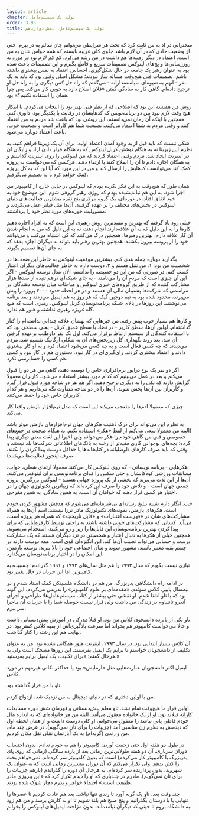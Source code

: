 ```yaml
---
layout: article
chapter: تولد یک سیستم‌عامل
order: 3.93
title: تولد یک سیستم‌عامل، بخش دوازدهم
---
```



سخنرانی در اد به من ثابت کرد که تحت هر شرایطی می‌توانم جان سالم به در ببرم. حتی از وضعیت حادی که در آن لازم باشد جلوی کلی غریبه بایستم که همه حواس شان به من است. اعتماد در دیگر زمینه‌ها هم داشت در من رشد می‌کرد. کم کم لازم بود در مورد به روزرسانی‌ها و پچ‌های لینوکس تصمیمات سریع و قاطع بگیرم و این تصمیمات باعث شده بود به عنوان رهبر یک جامعه در حال شکل‌گیری، احساس اعتماد به نفس بیشتری داشته باشم. تصمیمات فنی هیچ‌وقت مساله ساز نبودند؛ مشکل اصلی وقتی بود که باید به یک نفر - آنهم به شیوه‌ای سیاستمدارانه - می‌گفتم که راه حل کس دیگری‌ را به راه حل او ترجیح داده‌ام. گاهی کار به سادگی گفتن «فلان اصلاح دارد به خوبی کار می‌کند. پس چرا همان را استفاده نکنیم؟» بود.

روش من همیشه این بود که اصلاحی که از نظر فنی بهتر بود را انتخاب می‌کردم. با اینکار هیچ وقت لازم نبود بین دو برنامه‌نویس که کدهایشان در رقابت با یکدیگر بود، داوری کنم. همچنین با اینکه آن زمان نمی‌دانستم، این روشی بود که باعث شد مردم به من اعتماد کنند و وقتی مردم به شما اعتماد می‌کنند، نصیحت شما هم کاراتر است و نصحیت خوب، باعث اعتماد دوباره می‌شود. 

شکی نیست که باید قبل از به وجود آمدن اعتماد اولیه، برای آن یک زیربنا فراهم کنید. به نظرم این زیربنا نه به هنگام نوشتن کرنل لینوکس که به هنگام قرار دادن آزاد و رایگان آن در اینترنت ایجاد شد. مردم وقتی اعتماد کردند که من لینوکس را روی اینترنت گذاشتم و به همگان اجازه دادم تا آن را اصلاح کنند یا ارتقاء دهند. هرکسی که می‌خواست به پروژه کمک کند می‌توانست کدهایش را ارسال کند و من در این مورد که آیا این کد به کل پروژه کمک خواهد کرد یا نه تصمیم می‌گرفتم. 

همان طور که هیچ‌وقت به این فکر نکرده بودم که لینوکس در جایی خارج از کامپیوتر من اجرا شود، به این هم نیاندیشیده بودم که روزی رهبر گروهی شوم. این موضوع خود به خود اتفاق افتاد. در دوره‌ای، یک گروه مرکزی پنج نفره بیشترین فعالیت‌های دنیای لینوکس در بخش‌های مختلف را بر عهده گرفتند. آن‌ها مثل فیلتر عمل می‌کردند و مسوولیت حوزه‌های مورد نظر خود را برداشتند. 

خیلی زود یاد گرفتم که بهترین و مفیدترین روش رهبری این است که به افراد اجازه دهیم کارها را به این دلیل که به آن علاقه‌دارند انجام دهند، نه به این دلیل که من به انجام شدن آن کار علاقه دارم. بهترین رهبرها، همچنین درک می‌کنند که کی اشتباه می‌کنند و می‌توانند خود را از پروسه بیرون بکشند. همچنین بهترین رهبر باید بتواند به دیگران اجازه بدهد که به جای آن‌ها تصمیم بگیرند. 

بگذارید دوباره جمله بندی کنم. بیشترین موفقیت لینوکس به خاطر این ضعف‌ها در شخصیت من بود: ۱. من تنبل هستم و ۲. دوست دارم به خاطر فعالیت‌های دیگران اعتبار کسب کنم. در صورتی که من این دو خصیصه را نداشتم، الان مدل توسعه لینوکس - اگر این آن چیزی است که مردم آن را می‌نامند - به جای شبکه‌ای درهم تنیده از صدها هزار مشارکت کننده که از طریق گروه‌های خبری لینوکس و مباحثات میان توسعه دهندگان در مراسمی که شرکت‌ها پشتیبان مالی آن هستند و در هر لحظه حدود ۴۰۰۰ پروژه را پیش‌ می‌برند،‌ محدود شده بود به نیم دوجین گیک که هر روز به هم ایمیل می‌زدند و بعد برنامه می‌نوشتند. این روزها در بالای شبکه برنامه‌نویسان کرنل لینوکس، رهبری است که هیچ گاه غریزه رهبری نداشته و هنوز هم ندارد. 

و کارها هم بسیار خوب پیش رفته. من چیزهایی که بهشان علاقه چندانی نداشته‌ام را کنار گذاشته‌ام. اولین آن‌ها، سطح کاربر - در تضاد با سطح عمیق کرنل - یعنی سطحی  بود که با استفاده کنندگان از سیستم ارتباط برقرار می‌کند. اول یک نفر داوطلب برعهده گرفتن آن شد. بعد روند نگهداری کل زیربخش‌های آن به شکلی ارگانیک تقسیم شد. مردم می‌دیدند که چه کسی فعال است و به چه کسی می‌شود اعتماد کرد و به او کار بیشتری دادند و اعتماد بیشتری کردند. رای‌گیری‌ای در کار نبود. دستوری هم در کار نبود و کسی هم کسی را حسابرسی نکرد.

اگر دو نفر یک نوع درایور نرم‌افزاری خاص را توسعه دهند، گاهی من هر دو را قبول می‌کنم و بعد در عمل می‌بینیم که کدام مورد بیشتر استفاده می‌شود. کاربران معمولا گرایش دارند که یکی را به دیگری ترجیح دهند. اگر هم هر دو شاخه مورد قبول قرار گیرد و کاربران بین آن‌ها پخش شوند، آن‌ها را در دو شاخه متفاوت نگه می‌داریم و هر کدام کاربران خاص خود را حفظ می‌کنند. 

چیزی که معمولا آدم‌ها را متعجب می‌کند این است که مدل نرم‌افزار بازمتن واقعا کار می‌کند.

به نظرم این می‌تواند برای درک ذهنیت هکرهای جهان نرم‌افزارهای بازمتن موثر باشد (البته من معمولا سعی می‌کنم از لفظ «هکر» استفاده نکنم. به هنگام صحبت در جمع‌های خصوصی و فنی من گاهی خودم را هکر می‌خوانم ولی اخیرا این لغت معنی دیگری پیدا کرده: بچه‌های نوجوانی کاری مفیدتر از رخنه به بانک‌های اطلاعاتی شرکت‌ها بلد نیستند و وقتی که باید صرف کارهای داوطلبانه در کتابخانه‌ها یا حداقل دوست پیدا کردن را بکنند، صرف اینجور فعالیت‌ها می‌کنند).

هکرهایی - برنامه نویسانی - که روی لینوکس کار می‌کنند معمولا ارتقای شغلی، خواب، مسابقات ورزشی کودکانشان و حتی سکس را فدای برنامه‌نویسی برای لینوکس می‌کنند. آن‌ها از این لذت می‌برند که بخشی از یک پروژه جهانی هستند - لینوکس بزرگترین پروژه جمعی جهان است - و تلاش خود را صرف این کرده‌اند که زیباترین تکنولوژی جهان را در اختیار هر کسی قرار دهند که خواهان آن است. به همین سادگی. به همین مفرحی. 

خب. انگار دارم شبیه تبلیغ رسانه‌ای بی‌شرمانه‌ای می‌شوم که هدفش مشهور کردن خودم است. هکرهای بازمتن، نمونه‌های تکنولوژیک مادر ترزا نیستند. اسم آن‌ها به همراه مشارکت‌های شان در «فهرست اعتبارات» و «فایل تاریخچه» که همراه هر پروژه است، می‌آید. کسانی که مشارکت‌های خوبی داشته باشند به راحتی توسط کارفرمایانی که برای پیدا کردن بهترین برنامه‌نویسان این فایل‌ها را زیر و رو می‌کنند، استخدام می‌شوند. همچنین خیلی از هکرها به دنبال اعتبار و‌ شخصیتی در نزد دیگران هستند که یک مشارکت درست و حسابی می‌تواند نصیب آن‌ها کند. این انگیزه‌ای قوی است. همه دوست دارند در چشم بقیه معتبر باشند، مشهور شوند و شان اجتماعی خود را بالا ببرند. توسعه بازمتن، این امکان را در اختیار برنامه‌نویسان می‌گذارد. 

نیازی نیست بگویم که سال ۱۹۹۳ را هم مثل سال‌های ۱۹۹۲ و ۱۹۹۱ گذراندم: چسبیده به کامپیوتر. اما این جریان در حال تغییر بود.

در ادامه راه دانشگاهی پدربزرگ، من هم در دانشگاه هلسینکی کمک استاد شدم و در نیمسال پاییز، کلاس سوئدی «مقدمه‌ای بر علوم کامپیوتر» را تدریس می‌کردم. این گونه بود که با تاو آشنا شدم. او نقشی حتی بیشتر از کتاب سیستم‌عامل‌ها: طراحی و اجرای آندرو تاننباوم در زندگی من داشت ولی قرار نیست حوصله شما را با جزییات آن ماجرا سر ببرم.

تاو یکی از پانزده دانشجوی کلاس من بود. او قبلا مدرکی در آموزش پیش‌دبستانی داشت و حالا می‌خواست کامپیوتر هم بخواند اما سرعت یادگیری‌اش از بقیه کلاس کمتر بود. در نهایت هم این رشته را کنار گذاشت.

آن کلاس بسیار ابتدایی بود. در سال ۱۹۹۳، اینترنت هنوز همگانی نشده بود. من به عنوان تکلیف از دانشجویان خواستم تا برایم یک ایمیل بفرستند. این روزها مضحک است ولی به هرحال گفتم: «برای تکلیف، یک ایمیل برایم بفرستید.» 

ایمیل اکثر دانشجویان عبارت‌هایی مثل «آزمایش» بود یا حداکثر نکاتی غیرمهم در مورد کلاس. 

تاو با من قرار گذاشته بود. 

من با اولین دختری که در دنیای دیجیتال به من نزدیک شد، ازدواج کردم. 

اولین قرار ما هیچ‌وقت تمام نشد. تاو معلم پیش‌دبستانی و قهرمان شش دوره مسابقات کاراته فنلاند بود. او از یک خانواده معقول می‌آمد. البته من هر خانواده‌ای که به اندازه مال خودم قاطی پاتی نباشد را معقول می‌خوانم. او کلی دوست داشت و از همان لحظه اول که دیدمش به نظرم زن مناسبی آمد (جزییات را برای تان نمی‌گویم). در عرض چند ماه، من و رندی (گربه‌ام) به یک آپارتمان نقلی نقل مکان کردیم.

در طول دو هفته اول حتی زحمت آوردن کامپیوتر را هم به خودم ندادم. بدون احتساب دوران سربازی، آن دو هفته طولانی‌ترین زمانی بعد از یازده سالگی (زمانی که روی پای پدربزرگ‌ با کامپیوتر کار می‌کردم) است که  بدون کامپیوتر سر کرده‌ام. نمی‌خواهم بحث را کش بدهم, ولی تکرار می‌کنم که آن دوران بیشترین زمانی است که به عنوان یک شهروند، بدون پردازنده سر کرده‌ام. به هرحال آن دوره را گذراندم (بازهم جزییات را برای تان نمی‌گویم). مادرم در چندباری که او را دیدم تکرار کرد که «این پیروزی مادر طبیعت است.» احتمالا خواهر و پدرم دچار شوک شده بودند.

چند وقت بعد، تاو یک گربه آورد تا رندی تنها نباشد. بعد هم عادت کردیم تا عصرها را تنهایی یا با دوستان بگذرانیم و پنج صبح هم بلند شویم تا او به کارش برسد و من هم زود به دانشگاه بروم تا حینی که دیگران نیامده‌اند، بدون مزاحت ایمیل‌های لینوکس را بخوانم. 



